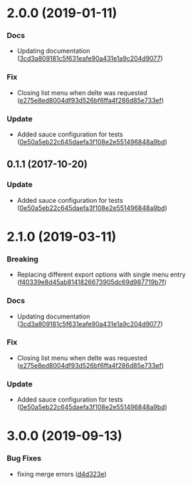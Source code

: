 <a name="2.0.0"></a>
# 2.0.0 (2019-01-11)


### Docs

* Updating documentation ([3cd3a809181c5f631eafe90a431e1a9c204d9077](https://github.com/advanced-rest-client/cookies-list-items/commit/3cd3a809181c5f631eafe90a431e1a9c204d9077))

### Fix

* Closing list menu when delte was requested ([e275e8ed8004df93d526bf6ffa4f286d85e733ef](https://github.com/advanced-rest-client/cookies-list-items/commit/e275e8ed8004df93d526bf6ffa4f286d85e733ef))

### Update

* Added sauce configuration for tests ([0e50a5eb22c645daefa3f108e2e551496848a9bd](https://github.com/advanced-rest-client/cookies-list-items/commit/0e50a5eb22c645daefa3f108e2e551496848a9bd))



<a name="0.1.1"></a>
## 0.1.1 (2017-10-20)


### Update

* Added sauce configuration for tests ([0e50a5eb22c645daefa3f108e2e551496848a9bd](https://github.com/advanced-rest-client/cookies-list-items/commit/0e50a5eb22c645daefa3f108e2e551496848a9bd))



# 2.1.0 (2019-03-11)


### Breaking

* Replacing different export options with single menu entry ([f40339e8d45ab8141826673905dc69d987719b7f](https://github.com/advanced-rest-client/cookies-list-items/commit/f40339e8d45ab8141826673905dc69d987719b7f))

### Docs

* Updating documentation ([3cd3a809181c5f631eafe90a431e1a9c204d9077](https://github.com/advanced-rest-client/cookies-list-items/commit/3cd3a809181c5f631eafe90a431e1a9c204d9077))

### Fix

* Closing list menu when delte was requested ([e275e8ed8004df93d526bf6ffa4f286d85e733ef](https://github.com/advanced-rest-client/cookies-list-items/commit/e275e8ed8004df93d526bf6ffa4f286d85e733ef))

### Update

* Added sauce configuration for tests ([0e50a5eb22c645daefa3f108e2e551496848a9bd](https://github.com/advanced-rest-client/cookies-list-items/commit/0e50a5eb22c645daefa3f108e2e551496848a9bd))



# 3.0.0 (2019-09-13)


### Bug Fixes

* fixing merge errors ([d4d323e](https://github.com/advanced-rest-client/cookies-list-items/commit/d4d323e))



